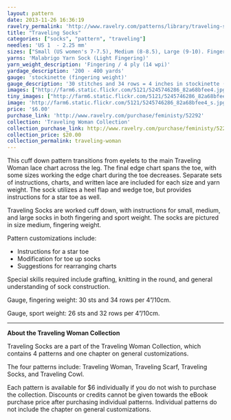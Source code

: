 ```yaml
---
layout: pattern
date: 2013-11-26 16:36:19
ravelry_permalink: 'http://www.ravelry.com/patterns/library/traveling-socks-2'
title: "Traveling Socks"
categories: ["socks", "pattern", "traveling"]
needles: 'US 1  - 2.25 mm'
sizes: ["Small (US women's 7-7.5), Medium (8-8.5), Large (9-10). Fingering and sport weight."]
yarns: 'Malabrigo Yarn Sock (Light Fingering)'
yarn_weight_description: 'Fingering / 4 ply (14 wpi)'
yardage_description: '200 - 400 yards'
gauge: 'stockinette (fingering weight)'
gauge_description: '30 stitches and 34 rows = 4 inches in stockinette (fingering weight)'
images: ["http://farm6.static.flickr.com/5121/5245746286_82a68bfee4.jpg", "http://farm6.static.flickr.com/5007/5245746348_059ae1c68c.jpg", "http://farm6.static.flickr.com/5088/5245144223_ca9d48f12a.jpg", "http://farm6.static.flickr.com/5048/5245746206_b8de4eb11e.jpg", "http://farm6.static.flickr.com/5009/5245746418_288cc3b60d.jpg"]
tiny_images: ["http://farm6.static.flickr.com/5121/5245746286_82a68bfee4_s.jpg", "http://farm6.static.flickr.com/5007/5245746348_059ae1c68c_s.jpg", "http://farm6.static.flickr.com/5088/5245144223_ca9d48f12a_s.jpg", "http://farm6.static.flickr.com/5048/5245746206_b8de4eb11e_s.jpg", "http://farm6.static.flickr.com/5009/5245746418_288cc3b60d_s.jpg"]
image: 'http://farm6.static.flickr.com/5121/5245746286_82a68bfee4_s.jpg'
price: '$6.00'
purchase_link: 'http://www.ravelry.com/purchase/feministy/52292'
collection: 'Traveling Woman Collection'
collection_purchase_link: http://www.ravelry.com/purchase/feministy/52290 
collection_price: $20.00 
collection_permalink: traveling-woman 
---
```

<p>This cuff down pattern transitions from eyelets to the main Traveling Woman lace chart across the leg. The final edge chart spans the toe, with some sizes working the edge chart during the toe decreases. Separate sets of instructions, charts, and written lace are included for each size and yarn weight. The sock utilizes a heel flap and wedge toe, but provides instructions for a star toe as well.</p>

<p>Traveling Socks are worked cuff down, with instructions for small, medium, and large socks in both fingering and sport weight. The socks are pictured in size medium, fingering weight.</p>

<p>Pattern customizations include:</p>

<ul>
<li>Instructions for a star toe</li>

<li>Modification for toe up socks</li>

<li>Suggestions for rearranging charts</li>
</ul>

<p>Special skills required include grafting, knitting in the round, and general understanding of sock construction.</p>

<p>Gauge, fingering weight: 30 sts and 34 rows per 4&#8221;/10cm.</p>

<p>Gauge, sport weight: 26 sts and 32 rows per 4&#8221;/10cm.</p>
<hr />
<p><strong>About the Traveling Woman Collection</strong></p>

<p>Traveling Socks are a part of the Traveling Woman Collection, which contains 4 patterns and one chapter on general customizations.</p>

<p>The four patterns include: Traveling Woman, Traveling Scarf, Traveling Socks, and Traveling Cowl.</p>

<p>Each pattern is available for $6 individually if you do not wish to purchase the collection. Discounts or credits cannot be given towards the eBook purchase price after purchasing individual patterns. Individual patterns do not include the chapter on general customizations.</p>